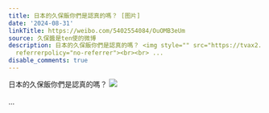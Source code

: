 ```yaml
---
title: 日本的久保飯你們是認真的嗎？ [图片]
date: '2024-08-31'
linkTitle: https://weibo.com/5402554084/OuOMB3eUm
source: 久保醬是ten使的微博
description: 日本的久保飯你們是認真的嗎？ <img style="" src="https://tvax2.sinaimg.cn/large/005TCz76gy1ht72ttdwllj30rs1107cx.jpg"
  referrerpolicy="no-referrer"><br><br> ...
disable_comments: true
---
```

日本的久保飯你們是認真的嗎？ <img style="" src="https://tvax2.sinaimg.cn/large/005TCz76gy1ht72ttdwllj30rs1107cx.jpg" referrerpolicy="no-referrer"><br><br> ...